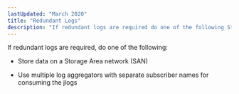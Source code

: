 ```yaml
---
lastUpdated: "March 2020"
title: "Redundant Logs"
description: "If redundant logs are required do one of the following Store data on a Storage Area network SAN Use multiple log aggregators with separate subscriber names for consuming the jlogs..."
---
```


If redundant logs are required, do one of the following:

*   Store data on a Storage Area network (SAN)

*   Use multiple log aggregators with separate subscriber names for consuming the jlogs
